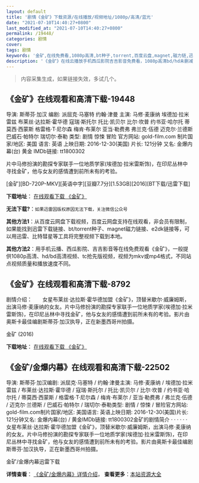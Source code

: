 ```yaml
---
layout: default
title: '剧情《金矿》下载资源/在线播放/视频地址/1080p/高清/蓝光'
date: "2021-07-10T14:40:27+0800"
last_modified_at: "2021-07-10T14:40:27+0800"
permalink: /19448/
categories: 剧情
cover:
tags: 剧情
keywords: '金矿,在线免费看,1080p高清,bt种子,torrent,百度云盘,magnet,磁力链,迅雷下载资源'
description: '《金矿》在线云播放手机西瓜影院吉吉影音免费看，1080p高清bd/hd未删减完整版和tc抢先枪版，mkv/mp4格式，附带bt/torrent种子、magnet/磁力链、百度云盘、网盘资源迅雷下载链接'
---
```


>内容采集生成，如果链接失效，多试几个。


## 《金矿》在线观看和高清下载-19448

导演: 斯蒂芬·加汉 编剧: 派屈克·马塞特 约翰·津曼 主演: 马修·麦康纳 埃德加·拉米雷兹 布莱丝·达拉斯·霍华德 寇瑞·斯托尔 托比·凯贝尔 比尔·坎普 约书亚·哈尔托 蒂莫西·西蒙斯 格雷格·T·尼尔森 梅肯·布莱尔 亚当·勒费弗 弗兰克·伍德 迈克尔·兰德斯 巴威石·帕特尔 瑞切尔·泰勒 类型: 剧情 惊悚 冒险 官方网站: gold-film.com 制片国家/地区: 美国 语言: 英语 上映日期: 2016-12-30(美国) 片长: 121分钟 又名: 金爆内幕(台) 黄金 IMDb链接: tt1800302

片中马修扮演的勘探专家联手一位地质学家(埃德加·拉米雷斯饰)，在印尼丛林中寻找金矿，他与女友的感情遭到前所未有的考验。


[金矿][BD-720P-MKV][英语中字][豆瓣7.7分][1.53GB][2016][BT下载/迅雷下载]

**下载地址**： [在线观看下载 《金矿》](https://www.btdx8.com/torrent/gold_2016.html) 


**无法下载?**：`如果迅雷因版权原因无法下载，关注微信公众号 `

**其他方法1**：从百度云网盘下载视频，百度云网盘支持在线观看，非会员有限制，如果能找到迅雷下载链接、bt/torrent种子、magnet磁力链接、e2dk链接等，可以用迅雷、比特彗星等工具将完整视频下载到本地。

**其他方法2**：用手机云播、西瓜影院、吉吉影音等在线免费观看《金矿》，一般提供1080p高清、hd/bd高清视频、tc抢先版视频，视频为mkv或mp4格式，不同站点视频质量和播放速度不同。


## 《金矿》在线观看和高清下载-8792

剧情介绍：　　女星布莱丝·达拉斯·霍华德加盟《金矿》，顶替米歇尔·威廉姆斯，出演马修·麦康纳的女友。片中马修扮演的勘探专家联手一位地质学家(埃德加·拉米雷斯饰)，在印尼丛林中寻找金矿，他与女友的感情遭到前所未有的考验。影片由奥斯卡最佳编剧斯蒂芬·加汉执导，正在新墨西哥州拍摄。


金矿 (2016)

**下载地址**： [在线观看下载 《金矿》](https://www.btbtdy.me/btdy/dy9897.html) 


## 《金矿/金爆内幕》在线观看和高清下载-22502

导演: 斯蒂芬·加汉编剧: 派屈克·马塞特 / 约翰·津曼主演: 马修·麦康纳 / 埃德加·拉米雷兹 / 布莱丝·达拉斯·霍华德 / 寇瑞·斯托尔 / 托比·凯贝尔 / 比尔·坎普 / 约书亚·哈尔托 / 蒂莫西·西蒙斯 / 格雷格·T·尼尔森 / 梅肯·布莱尔 / 亚当·勒费弗 / 弗兰克·伍德 / 迈克尔·兰德斯 / 巴威石·帕特尔 / 瑞切尔·泰勒类型: 剧情 / 惊悚 / 冒险官方网站: gold-film.com制片国家/地区: 美国语言: 英语上映日期: 2016-12-30(美国)片长: 121分钟又名: 金爆内幕(台) / 黄金IMDb链接: tt1800302金矿的剧情简介  ·  ·  ·  ·  ·  ·　　女星布莱丝·达拉斯·霍华德加盟《金矿》，顶替米歇尔·威廉姆斯，出演马修·麦康纳的女友。片中马修扮演的勘探专家联手一位地质学家(埃德加·拉米雷斯饰)，在印尼丛林中寻找金矿，他与女友的感情遭到前所未有的考验。影片由奥斯卡最佳编剧斯蒂芬·加汉执导，正在新墨西哥州拍摄。


金矿/金爆内幕迅雷下载

**详情查看**： [《金矿/金爆内幕》详情介绍](/movie/22502/)， **查看更多**：[本站资源大全](/movie/t/all/)

